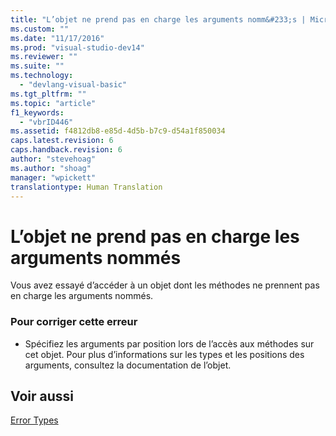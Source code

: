 ```yaml
---
title: "L’objet ne prend pas en charge les arguments nomm&#233;s | Microsoft Docs"
ms.custom: ""
ms.date: "11/17/2016"
ms.prod: "visual-studio-dev14"
ms.reviewer: ""
ms.suite: ""
ms.technology: 
  - "devlang-visual-basic"
ms.tgt_pltfrm: ""
ms.topic: "article"
f1_keywords: 
  - "vbrID446"
ms.assetid: f4812db8-e85d-4d5b-b7c9-d54a1f850034
caps.latest.revision: 6
caps.handback.revision: 6
author: "stevehoag"
ms.author: "shoag"
manager: "wpickett"
translationtype: Human Translation
---
```

# L’objet ne prend pas en charge les arguments nomm&#233;s
Vous avez essayé d’accéder à un objet dont les méthodes ne prennent pas en charge les arguments nommés.  
  
### Pour corriger cette erreur  
  
-   Spécifiez les arguments par position lors de l’accès aux méthodes sur cet objet. Pour plus d’informations sur les types et les positions des arguments, consultez la documentation de l’objet.  
  
## Voir aussi  
 [Error Types](../../visual-basic/programming-guide/language-features/error-types.md)
